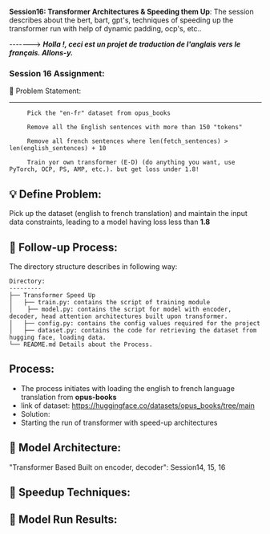 **Session16: Transformer Architectures & Speeding them Up**: The session describes about the bert, bart, gpt's, techniques of speeding up the transformer run with help of dynamic padding, ocp's, etc..

  
-------> ***Holla !, ceci est un projet de traduction de l'anglais vers le français. Allons-y.***

  
 
### Session 16 Assignment: 

🔏 Problem Statement:

--------------------

         Pick the "en-fr" dataset from opus_books
         
         Remove all the English sentences with more than 150 "tokens"
         
         Remove all french sentences where len(fetch_sentences) > len(english_sentences) + 10 

         Train yor own transformer (E-D) (do anything you want, use PyTorch, OCP, PS, AMP, etc.). but get loss under 1.8! 

    
💡 Define Problem:
------------------
 Pick up the dataset (english to french translation) and maintain the input data constraints, leading to a model having loss less than **1.8**
 
🚦 Follow-up Process:
-----------------
 The directory structure describes in following way:

    Directory: 
    ---------
    ├── Transformer Speed Up
    │   ├── train.py: contains the script of training module
    │    ├── model.py: contains the script for model with encoder, decoder, head attention architectures built upon transformer.
    │   ├── config.py: contains the config values required for the project
    │   ├── dataset.py: contains the code for retrieving the dataset from hugging face, loading data.
    └── README.md Details about the Process.

  Process:
  -------
  * The process initiates with loading the english to french language translation from **opus-books**
  * link of dataset: https://huggingface.co/datasets/opus_books/tree/main
  * Solution:
  * Starting the run of transformer with speed-up architectures


🔑 Model Architecture:
---------------------
 "Transformer Based Built on encoder, decoder": Session14, 15, 16


🔋 Speedup Techniques: 
-------------------



💊 Model Run Results: 
-------------------


